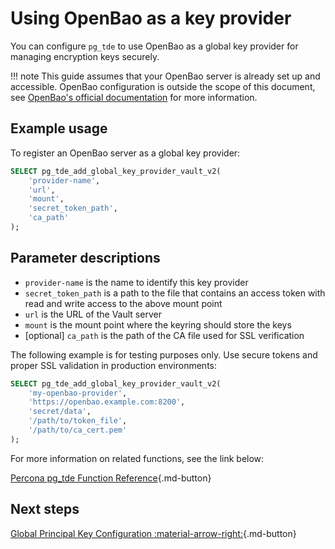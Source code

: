 # Using OpenBao as a key provider

You can configure `pg_tde` to use OpenBao as a global key provider for managing encryption keys securely.

!!! note
    This guide assumes that your OpenBao server is already set up and accessible. OpenBao configuration is outside the scope of this document, see [OpenBao's official documentation](https://openbao.org/docs/) for more information.

## Example usage

To register an OpenBao server as a global key provider:

```sql
SELECT pg_tde_add_global_key_provider_vault_v2(
    'provider-name',
    'url',
    'mount',
    'secret_token_path',
    'ca_path'
);
```

## Parameter descriptions

* `provider-name` is the name to identify this key provider
* `secret_token_path` is a path to the file that contains an access token with read and write access to the above mount point
* `url` is the URL of the Vault server
* `mount` is the mount point where the keyring should store the keys
* [optional] `ca_path` is the path of the CA file used for SSL verification

The following example is for testing purposes only. Use secure tokens and proper SSL validation in production environments:

```sql
SELECT pg_tde_add_global_key_provider_vault_v2(
    'my-openbao-provider',
    'https://openbao.example.com:8200',
    'secret/data',
    '/path/to/token_file',
    '/path/to/ca_cert.pem'
);
```

For more information on related functions, see the link below:

[Percona pg_tde Function Reference](../functions.md){.md-button}

## Next steps

[Global Principal Key Configuration :material-arrow-right:](set-principal-key.md){.md-button}
